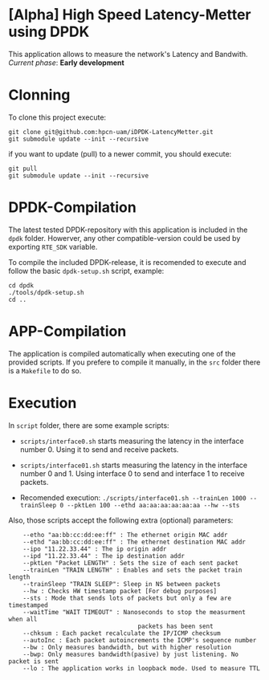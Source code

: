 [Alpha] High Speed Latency-Metter using DPDK 
=================

This application allows to measure the network's Latency and Bandwith.
*Current phase*: **Early development**

Clonning
=================
To clone this project execute:

````
git clone git@github.com:hpcn-uam/iDPDK-LatencyMetter.git
git submodule update --init --recursive
````

if you want to update (pull) to a newer commit, you should execute:

````
git pull
git submodule update --init --recursive
````

DPDK-Compilation
=================
The latest tested DPDK-repository with this application is included in the `dpdk` folder.
Howerver, any other compatible-version could be used by exporting `RTE_SDK` variable.

To compile the included DPDK-release, it is recomended to execute and follow the basic `dpdk-setup.sh` script, example:

````
cd dpdk
./tools/dpdk-setup.sh
cd ..
````

APP-Compilation
=================
The application is compiled automatically when executing one of the provided scripts.
If you prefere to compile it manually, in the `src` folder there is a `Makefile` to do so.

Execution
=================
In `script` folder, there are some example scripts:

- `scripts/interface0.sh` starts measuring the latency in the interface number 0. Using it to send and receive packets.
- `scripts/interface01.sh` starts measuring the latency in the interface number 0 and 1. Using interface 0 to send and interface 1 to receive packets.

- Recomended execution: `./scripts/interface01.sh --trainLen 1000 --trainSleep 0 --pktLen 100 --ethd aa:aa:aa:aa:aa:aa --hw --sts`

Also, those scripts accept the following extra (optional) parameters:

````
    --etho "aa:bb:cc:dd:ee:ff" : The ethernet origin MAC addr                
    --ethd "aa:bb:cc:dd:ee:ff" : The ethernet destination MAC addr           
    --ipo "11.22.33.44" : The ip origin addr                                 
    --ipd "11.22.33.44" : The ip destination addr                            
    --pktLen "Packet LENGTH" : Sets the size of each sent packet             
    --trainLen "TRAIN LENGTH" : Enables and sets the packet train length     
    --trainSleep "TRAIN SLEEP": Sleep in NS between packets                  
    --hw : Checks HW timestamp packet [For debug purposes]                     
    --sts : Mode that sends lots of packets but only a few are timestamped     
    --waitTime "WAIT TIMEOUT" : Nanoseconds to stop the measurment when all  
                                    packets has been sent                      
    --chksum : Each packet recalculate the IP/ICMP checksum                    
    --autoInc : Each packet autoincrements the ICMP's sequence number          
    --bw : Only measures bandwidth, but with higher resolution               
    --bwp: Only measures bandwidth(pasive) by just listening. No packet is sent                 
    --lo : The application works in loopback mode. Used to measure TTL
````
